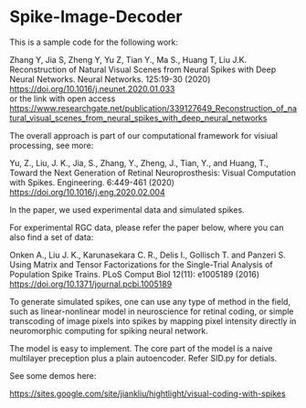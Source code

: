 # Spike-Image-Decoder

This is a sample code for the following work:

Zhang Y, Jia S, Zheng Y, Yu Z, Tian Y., Ma S., Huang T, Liu J.K. Reconstruction of Natural Visual Scenes from Neural Spikes with Deep Neural Networks. Neural Networks. 125:19-30 (2020) https://doi.org/10.1016/j.neunet.2020.01.033  
or the link with open access https://www.researchgate.net/publication/339127649_Reconstruction_of_natural_visual_scenes_from_neural_spikes_with_deep_neural_networks

The overall approach is part of our computational framework for visiual processing, see more:

Yu, Z., Liu, J. K., Jia, S., Zhang, Y., Zheng, J., Tian, Y., and Huang, T., Toward the Next Generation of Retinal Neuroprosthesis: Visual Computation with Spikes. Engineering. 6:449-461 (2020) https://doi.org/10.1016/j.eng.2020.02.004

In the paper, we used experimental data and simulated spikes. 

For experimental RGC data, please refer the paper below, where you can also find a set of data:

Onken A., Liu J. K., Karunasekara C. R., Delis I., Gollisch T. and Panzeri S. Using Matrix and Tensor Factorizations for the Single-Trial Analysis of Population Spike Trains. PLoS Comput Biol 12(11): e1005189 (2016) https://doi.org/10.1371/journal.pcbi.1005189

To generate simulated spikes, one can use any type of method in the field, such as linear-nonlinear model in neuroscience for retinal coding, or simple transcoding of image pixels into spikes by mapping pixel intensity directly in neuromorphic computing for spiking neural network.

The model is easy to implement. The core part of the model is a naive multilayer preception plus a plain autoencoder. Refer SID.py for detials.

See some demos here: 

https://sites.google.com/site/jiankliu/hightlight/visual-coding-with-spikes

